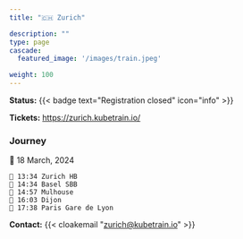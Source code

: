 ```yaml
---
title: "🇨🇭 Zurich"

description: ""
type: page
cascade:
  featured_image: '/images/train.jpeg'

weight: 100
---
```


**Status:** {{< badge text="Registration closed" icon="info" >}}

**Tickets:** https://zurich.kubetrain.io/

### Journey

📅 18 March, 2024

```
🚂 13:34 Zurich HB
🚏 14:34 Basel SBB
🚏 14:57 Mulhouse
🚏 16:03 Dijon
🚉 17:38 Paris Gare de Lyon
```

**Contact:** {{< cloakemail "zurich@kubetrain.io" >}}

<!--more-->
